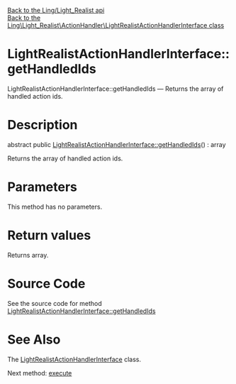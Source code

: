 [Back to the Ling/Light_Realist api](https://github.com/lingtalfi/Light_Realist/blob/master/doc/api/Ling/Light_Realist.md)<br>
[Back to the Ling\Light_Realist\ActionHandler\LightRealistActionHandlerInterface class](https://github.com/lingtalfi/Light_Realist/blob/master/doc/api/Ling/Light_Realist/ActionHandler/LightRealistActionHandlerInterface.md)


LightRealistActionHandlerInterface::getHandledIds
================



LightRealistActionHandlerInterface::getHandledIds — Returns the array of handled action ids.




Description
================


abstract public [LightRealistActionHandlerInterface::getHandledIds](https://github.com/lingtalfi/Light_Realist/blob/master/doc/api/Ling/Light_Realist/ActionHandler/LightRealistActionHandlerInterface/getHandledIds.md)() : array




Returns the array of handled action ids.




Parameters
================

This method has no parameters.


Return values
================

Returns array.








Source Code
===========
See the source code for method [LightRealistActionHandlerInterface::getHandledIds](https://github.com/lingtalfi/Light_Realist/blob/master/ActionHandler/LightRealistActionHandlerInterface.php#L21-L21)


See Also
================

The [LightRealistActionHandlerInterface](https://github.com/lingtalfi/Light_Realist/blob/master/doc/api/Ling/Light_Realist/ActionHandler/LightRealistActionHandlerInterface.md) class.

Next method: [execute](https://github.com/lingtalfi/Light_Realist/blob/master/doc/api/Ling/Light_Realist/ActionHandler/LightRealistActionHandlerInterface/execute.md)<br>

